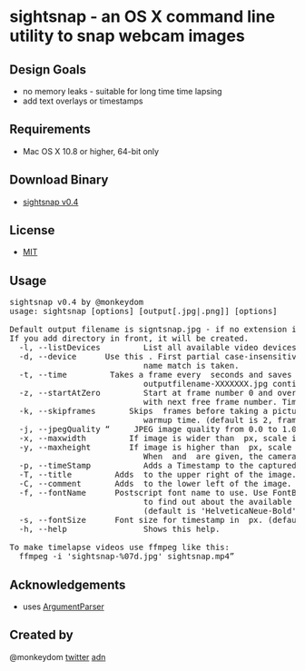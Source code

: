 # sightsnap - an OS X command line utility to snap webcam images

## Design Goals
* no memory leaks - suitable for long time time lapsing
* add text overlays or timestamps

## Requirements
* Mac OS X 10.8 or higher, 64-bit only

## Download Binary
* [sightsnap v0.4](http://cl.ly/O88U)

## License

* [MIT](http://www.opensource.org/licenses/mit-license.php)

## Usage

<pre>
sightsnap v0.4 by @monkeydom
usage: sightsnap [options] [output[.jpg|.png]] [options]

Default output filename is signtsnap.jpg - if no extension is given, jpg is used.
If you add directory in front, it will be created.
  -l, --listDevices         List all available video devices and their formats.
  -d, --device <device>     Use this <device>. First partial case-insensitive
                            name match is taken.
  -t, --time <delay>        Takes a frame every <delay> seconds and saves it as
                            outputfilename-XXXXXXX.jpg continuously.
  -z, --startAtZero         Start at frame number 0 and overwrite - otherwise start
                            with next free frame number. Time mode only.
  -k, --skipframes <n>      Skips <n> frames before taking a picture. Gives cam
                            warmup time. (default is 2, frames are @6fps)
  -j, --jpegQuality <q>     JPEG image quality from 0.0 to 1.0 (default is 0.8).
  -x, --maxwidth <w>        If image is wider than <w> px, scale it down to fit.
  -y, --maxheight <h>       If image is higher than <h> px, scale it down to fit.
                            When <w> and <h> are given, the camera format used is optimized.
  -p, --timeStamp           Adds a Timestamp to the captured image.
  -T, --title <text>        Adds <text> to the upper right of the image.
  -C, --comment <text>      Adds <text> to the lower left of the image.
  -f, --fontName <font>     Postscript font name to use. Use FontBook.app->Font Info
                            to find out about the available fonts on your system
                            (default is 'HelveticaNeue-Bold')
  -s, --fontSize <size>     Font size for timestamp in <size> px. (default is 40)
  -h, --help                Shows this help.

To make timelapse videos use ffmpeg like this:
  ffmpeg -i 'sightsnap-%07d.jpg' sightsnap.mp4</pre>

## Acknowledgements
* uses [ArgumentParser](https://github.com/NSError/ArgumentParser)

## Created by
@monkeydom [twitter](http://twitter.com/monkeydom) [adn](http://app.net/monkeydom)